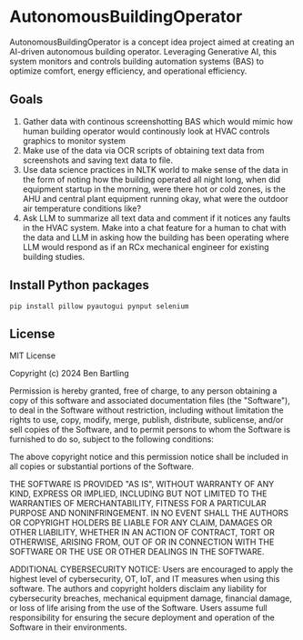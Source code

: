 # AutonomousBuildingOperator
AutonomousBuildingOperator is a concept idea project aimed at creating an AI-driven autonomous building operator. Leveraging Generative AI, this system monitors and controls building automation systems (BAS) to optimize comfort, energy efficiency, and operational efficiency.


## Goals
1. Gather data with continous screenshotting BAS which would mimic how human building operator would continously look at HVAC controls graphics to monitor system
2. Make use of the data via OCR scripts of obtaining text data from screenshots and saving text data to file.
3. Use data science practices in NLTK world to make sense of the data in the form of noting how the building operated all night long, when did equipment startup in the morning, were there hot or cold zones, is the AHU and central plant equipment running okay, what were the outdoor air temperature conditions like?
4. Ask LLM to summarize all text data and comment if it notices any faults in the HVAC system. Make into a chat feature for a human to chat with the data and LLM in asking how the building has been operating where LLM would respond as if an RCx mechanical engineer for existing building studies.

## Install Python packages
`pip install pillow pyautogui pynput selenium`


## License
MIT License

Copyright (c) 2024 Ben Bartling

Permission is hereby granted, free of charge, to any person obtaining a copy of this software and associated documentation files (the "Software"), to deal in the Software without restriction, including without limitation the rights to use, copy, modify, merge, publish, distribute, sublicense, and/or sell copies of the Software, and to permit persons to whom the Software is furnished to do so, subject to the following conditions:

The above copyright notice and this permission notice shall be included in all copies or substantial portions of the Software.

THE SOFTWARE IS PROVIDED "AS IS", WITHOUT WARRANTY OF ANY KIND, EXPRESS OR IMPLIED, INCLUDING BUT NOT LIMITED TO THE WARRANTIES OF MERCHANTABILITY, FITNESS FOR A PARTICULAR PURPOSE AND NONINFRINGEMENT. IN NO EVENT SHALL THE AUTHORS OR COPYRIGHT HOLDERS BE LIABLE FOR ANY CLAIM, DAMAGES OR OTHER LIABILITY, WHETHER IN AN ACTION OF CONTRACT, TORT OR OTHERWISE, ARISING FROM, OUT OF OR IN CONNECTION WITH THE SOFTWARE OR THE USE OR OTHER DEALINGS IN THE SOFTWARE.

ADDITIONAL CYBERSECURITY NOTICE: Users are encouraged to apply the highest level of cybersecurity, OT, IoT, and IT measures when using this software. The authors and copyright holders disclaim any liability for cybersecurity breaches, mechanical equipment damage, financial damage, or loss of life arising from the use of the Software. Users assume full responsibility for ensuring the secure deployment and operation of the Software in their environments.
